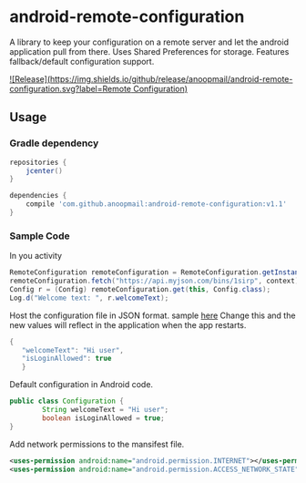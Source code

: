 # android-remote-configuration
A library to keep your configuration on a remote server and let the android application pull from there. Uses Shared Preferences for storage. Features fallback/default configuration support.

[![Release](https://img.shields.io/github/release/anoopmail/android-remote-configuration.svg?label=Remote Configuration)](https://jitpack.io/#anoopmail/android-remote-configuration)

## Usage

### Gradle dependency

```groovy
repositories {
    jcenter()
}

dependencies {
    compile 'com.github.anoopmail:android-remote-configuration:v1.1'
}
```

### Sample Code

In you activity
```java
RemoteConfiguration remoteConfiguration = RemoteConfiguration.getInstance();
remoteConfiguration.fetch("https://api.myjson.com/bins/1sirp", context); // Initiate a network read, run asynchronously
Config r = (Config) remoteConfiguration.get(this, Config.class);
Log.d("Welcome text: ", r.welcomeText);
```
Host the configuration file in JSON format. sample [here](https://api.myjson.com/bins/1sirp)
Change this and the new values will reflect in the application when the app restarts. 
```java
{
   "welcomeText": "Hi user",
   "isLoginAllowed": true
   }
```

Default configuration in Android code.
```java
public class Configuration {
        String welcomeText = "Hi user";
        boolean isLoginAllowed = true;
}
```
Add network permissions to the mansifest file.
```xml
<uses-permission android:name="android.permission.INTERNET"></uses-permission>
<uses-permission android:name="android.permission.ACCESS_NETWORK_STATE"></uses-permission>
```
